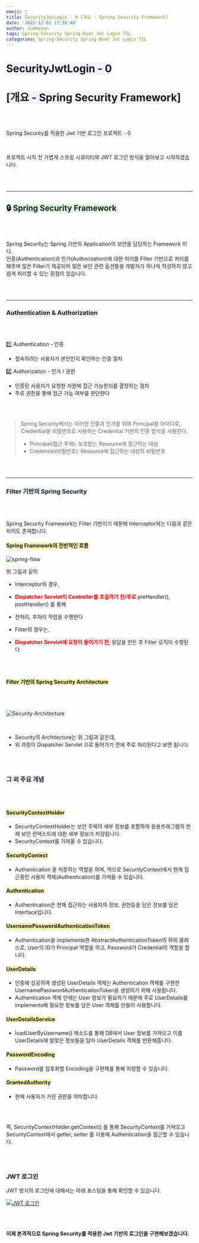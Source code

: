 ```yaml
---
emoji: 🔐
title: SecurityJwtLogin - 0 [개요 - Spring Security Framework]
date: '2022-12-01 17:20:48'
author: JunHyxxn
tags: Spring-Security Spring-Boot Jwt Login TIL
categories: Spring-Security Spring-Boot Jwt Login TIL
---
```


# <span style="background-color: #f5f0ff">SecurityJwtLogin - 0</span>

# <span style="background-color: #f5f0ff">[개요 - Spring Security Framework]</span>

<br><br>

Spring Security를 적용한 Jwt 기반 로그인 프로젝트 - 0

<br>

프로젝트 시작 전 가볍게 스프링 시큐리티와 JWT 로그인 방식을 알아보고 시작하겠습니다.

<br><br>

---

## <span style="background-color: #ddffe4">🔒 Spring Security Framework</span>

<br><br>

Spring Security는 Spring 기반의 Application의 보안을 담당하는 Framework 이다.  
인증(Authentication)과 인가(Authorization)에 대한 처리를 Filter 기반으로 처리를 해주며 많은 Filter가 제공되어 많은 보안 관련 옵션들을 개발자가 하나씩 작성하지 않고 쉽게 처리할 수 있는 장점이 있습니다.

<br><br>

---

### <span style="background-color: #f1f8ff">Authentication & Authorization</span>

<br><br>

1️⃣ Authentication - 인증

- 접속하려는 사용자가 본인인지 확인하는 인증 절차

2️⃣ Authorization - 인가 / 권한

- 인증된 사용자가 요청한 자원에 접근 가능한지를 결정하는 절차
- 주로 권한을 통해 접근 가능 여부를 판단한다

<br><br>

> Spring Security에서는 이러한 인증과 인가를 위해 Principal을 아이디로, Credential을 비밀번호로 사용하는 Credential 기반의 인증 방식을 사용한다.
>
> - Principal(접근 주체): 보호받는 Resource에 접근하는 대상
> - Credential(비밀번호): Resource에 접근하는 대상의 비밀번호

<br><br>

---

### <span style="background-color: #f1f8ff">Filter 기반의 Spring Security</span>

<br><br>

Spring Security Framework는 Filter 기반이기 때문에 Interceptor와는 다음과 같은 차이도 존재합니다.

#### <span style='background-color: #fff5b1'>Spring Framework의 전반적인 흐름</span>

![spring-flow](./spring-flow.png)

위 그림과 같이

- Interceptor의 경우,
- **<span style='color: #FF0000'>Dispatcher Servlet이 Controller를 호출하기 전/후로</span>** preHandler(), postHandler() 를 통해
- 전처리, 후처리 작업을 수행한다

- Filter의 경우는,
- **<span style='color: #FF0000'>Dispatcher Servlet에 요청이 들어가기 전</span>**, 응답을 만든 후 Filter 로직이 수행된다

<br><br>

#### <span style='background-color: #fff5b1'>Filter 기반의 Spring Security Architecture</span>

<br><br>

![Security-Architecture](./security-architecture.png)

<br>

- Security의 Architecture는 위 그림과 같은데,
- 위 과정이 Dispatcher Servlet 으로 들어가기 전에 주로 처리된다고 보면 됩니다.

<br><br>

### <span style='background-color: #f1f8ff'>그 외 주요 개념</span>

<br><br>

#### <span style='background-color: #fff5b1'>SecurityContextHolder</span>

- SecurityContextHolder는 보안 주체의 세부 정보를 포함하여 응용프래그램의 현재 보안 컨텍스트에 대한 세부 정보가 저장됩니다.
- SecurityContext를 가져올 수 있습니다.

#### <span style='background-color: #fff5b1'>SecurityContext</span>

- Authentication 을 저장하는 역할을 하며, 역으로 SecurityContext에서 현재 접근중인 사용자 객체(Authentication)를 가져올 수 있습니다.

#### <span style='background-color: #fff5b1'>Authentication</span>

- Authentication은 현재 접근하는 사용자의 정보, 권한등을 담은 정보를 담은 Interface입니다.  

#### <span style='background-color: #fff5b1'>UsernamePasswordAuthenticationToken</span>

- Authentication을 implements한 AbstractAuthenticationToken의 하위 클래스로, User의 ID가 Principal 역할을 하고, Password가 Credential의 역할을 합니다.

#### <span style='background-color: #fff5b1'>UserDetails</span>

- 인증에 성공하여 생성된 UserDetails 객체는 Authentication 객체를 구현한 UsernamePasswordAuthenticationToken을 생성하기 위해 사용됩니다.
- Authentication 객체 안에는 User 정보가 필요하기 때문에 주로 UserDetails를 implements해 필요한 정보를 담은 User 객체를 만들어 사용합니다.  

#### <span style='background-color: #fff5b1'>UserDetailsService</span>

- loadUserByUsername() 메소드를 통해 DB에서 User 정보를 가져오고 이를 UserDetails에 알맞은 정보들을 담아 UserDetails 객체를 반환해줍니다.

#### <span style='background-color: #fff5b1'>PasswordEncoding</span>

- Password를 암호화할 Encoding을 구현체를 통해 지정할 수 있습니다.

#### <span style='background-color: #fff5b1'>GrantedAuthority</span>

- 현재 사용자가 가진 권한을 의미합니다.

<br><br>

즉, SecurityContextHolder.getContext() 를 통해 SecurityContext를 가져오고 SecurityContext에서 getter, setter 를 이용해 Authentication을 접근할 수 있습니다.

<br><br>

### <span style='background-color: #f1f8ff'>JWT 로그인</span>

JWT 방식의 로그인에 대해서는 아래 포스팅을 통해 확인할 수 있습니다.

[![JWT 로그인](./jwt-login.png)](https://junhyxxn.github.io/jwt-structure/)

<br><br>

**이제 본격적으로 Spring Security를 적용한 Jwt 기반의 로그인을 구현해보겠습니다.**

<br><br>

```toc

```
